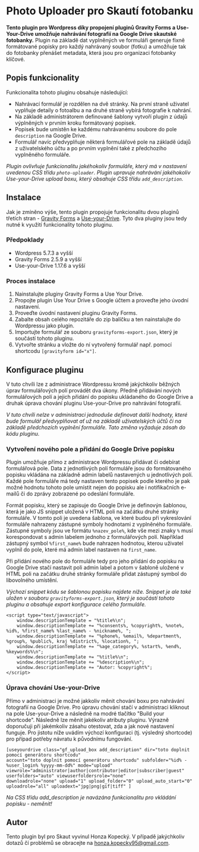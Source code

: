 # Photo Uploader pro Skautí fotobanku

**Tento plugin pro Wordpress díky propojení pluginů Gravity Forms a Use-Your-Drive umožňuje nahrávání fotografií na Google Drive skautské fotobanky.**
Plugin na základě dat vyplněných ve formuláři generuje fixně formátované popisky pro každý nahrávaný soubor (fotku) a umožňuje
tak do fotobanky přenášet metadata, která jsou pro organizaci fotobanky klíčové.

## Popis funkcionality

Funkcionalita tohoto pluginu obsahuje následující:

- Nahrávací formulář je rozdělen na dvě stránky. Na první straně uživatel vyplňuje detaily o fotoalbu a na druhé straně vybírá fotografie k nahrání.
- Na základě administrátorem definované šablony vytvoří plugin z údajů výplněných v prvním kroku formátovaný popisek.
- Popisek bude umístěn ke každému nahrávanému soubore do pole `description` na Google Drive.
- Formulář navíc předvyplňuje některá formulářové pole na základě údajů z uživatelského účtu a po prvním vyplnění také z předchozího vyplněného formuláře.

*Plugin ovlivňuje funkcionalitu jakéhokoliv formuláře, který má v nastavení uvedenou CSS třídu `photo-uploader`. Plugin upravuje nahrávání jakéhokoliv
Use-your-Drive upload boxu, který obsahuje CSS třídu `add_description`.*

## Instalace
Jak je zmíněno výše, tento plugin propojuje funkcionalitu dvou pluginů třetích stran - [Gravity Forms](https://www.gravityforms.com/) 
a [Use-your-Drive](https://www.wpcloudplugins.com/plugins/use-your-drive-wordpress-plugin-for-google-drive/). Tyto dva pluginy jsou
tedy nutné k využití funkcionality tohoto pluginu.

### Předpoklady
- Wordpress 5.7.3 a vyšší
- Gravity Forms 2.5.9 a vyšší
- Use-your-Drive 1.17.6 a vyšší

### Proces instalace
1. Nainstalujte pluginy Gravity Forms a Use Your Drive.
1. Propojte plugin Use Your Drive s Google účtem a proveďte jeho úvodní nastavení.
1. Proveďte úvodní nastavení pluginu Gravity Forms.
1. Zabalte obsah celého repozitáře do zip balíčku a ten nainstalujte do Wordpressu jako plugin.
1. Importujte formulář ze souboru `gravityforms-export.json`, který je součástí tohoto pluginu.
1. Vytvořte stránku a vložte do ní vytvořený formulář např. pomocí shortcodu `[gravityform id="x"]`.

## Konfigurace pluginu

V tuto chvíli lze z administrace Wordpressu kromě jakýchkoliv běžných úprav formulářových polí provádět dva úkony. Předně přidávání
nových formulářových polí a jejich přidání do popisku ukládaného do Google Drive a druhak úprava chování pluginu Use-your-Drive pro
nahrávání fotografií.

_V tuto chvíli nelze v administraci jednoduše definovat další hodnoty, které bude formulář předvyplňovat ať už na základě uživatelských účtů či
na základě předchozích vyplnění formuláře. Tato změna vyžaduje zásah do kódu pluginu._ 

### Vytvoření nového pole a přidání do Google Drive popisku
Plugin umožňuje přímo z administrace Wordpressu přidávat či odebírat formulářová pole. Data z jednotlivých polí formuláře jsou do
formátovaného popisku vkládána na základně admin labelů nastavených u jednotlivých polí. Každé pole formuláře má tedy nastaven tento
popisek podle kterého je pak možné hodnotu tohoto pole umístit nejen do popisku ale i notifikačních e-mailů či do zprávy zobrazené 
po odeslání formuláře.

Formát popisku, který se zapisuje do Google Drive je definovýn šablonou, která je jako JS snippet uložená v HTML poli na začátku 
druhé stránky formuláře. V tomto poli je uvedena šablona, ve které budou při vykreslování formuláře nahrazeny zástupné symboly hodnotami
z vyplněného formuláře. Zástupné symboly jsou ve formátu `%nazev_pole%`, kde vše mezi znaky `%` musí korespondovat s admin labelem jednoho 
z formulářových polí. Například zástupný symbol `%first_name%` bude nahrazen hodnotou, kterou uživatel vyplnil do pole, které má admin label
nastaven na `first_name`.

Při přidání nového pole do formuláře tedy pro jeho přidání do popisku na Google Drive stačí nastavit poli admin label a potom v šabloně uložené
v HTML poli na začátku druhé stránky formuláře přidat zástupný symbol do libovolného umístění.

_Výchozí snippet kódu se šablonou popisku najdete níže. Snippet je ale také uložen v souboru `gravityforms-export.json`, 
který je součástí tohoto pluginu a obsahuje export konfigurace celého formuláře._

```
<script type="text/javascript">
    window.descriptionTemplate = "%title%\n";
    window.descriptionTemplate += "%consents%, %copyright%, %note%, %id%, %first_name% %last_name% - %nickname%, ";
    window.descriptionTemplate += "%phone%, %email%, %department%, %group%, %public%, kraj %district%, %location%, ";
    window.descriptionTemplate += "%age_category%, %start%, %end%, %keywords%\n";
    window.descriptionTemplate += "%title%\n";
    window.descriptionTemplate += "%description%\n";
    window.descriptionTemplate += "Autor: %copyright%";
</script>
```  

### Úprava chování Use-your-Drive

Přímo v administraci je možné jakkoliv měnit chování boxu pro nahrávání fotografií na Google Drive. Pro úpravu chování stačí v administraci kliknout
na pole Use-your-Drive a následně na modré tlačítko "Build your shortcode". Následně lze měnit jakékoliv atributy pluginu. Výrazně doporučuji při
jakémkoliv zásahu otestovat, zda a jak nové nastavení funguje. Pro jistotu níže uvádím výchozí konfiguraci (tj. výsledný shortcode) pro případ potřeby
návratu k původnímu fungování.

```
[useyourdrive class="gf_upload_box add_description" dir="toto doplnit pomocí generátoru shortcodu" 
account="toto doplnit pomocí generátoru shortcodu" subfolder="%id% - %user_login% %yyyy-mm-dd%" mode="upload" 
viewrole="administrator|author|contributor|editor|subscriber|guest" userfolders="auto" viewuserfoldersrole="none" 
downloadrole="none" upload="1" upload_folder="0" upload_auto_start="0" uploadrole="all" uploadext="jpg|png|gif|tiff" ]
```

_Na CSS třídu add_description je navázána funkcionalitu pro vkládání popisku - neměnit!_

## Autor

Tento plugin byl pro Skaut vyvinul Honza Kopecký. V případě jakýchkoliv dotazů čí problémů se obracejte na [honza.kopecky95@gmail.com](mailto:honza.kopecky95@gmail.com). 